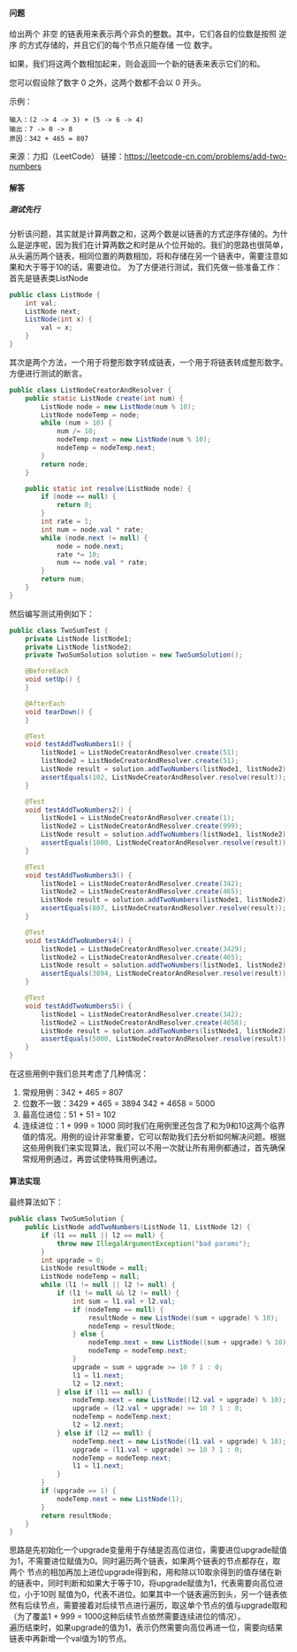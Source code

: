 #### 问题
给出两个 非空 的链表用来表示两个非负的整数。其中，它们各自的位数是按照 逆序 的方式存储的，并且它们的每个节点只能存储 一位 数字。

如果，我们将这两个数相加起来，则会返回一个新的链表来表示它们的和。

您可以假设除了数字 0 之外，这两个数都不会以 0 开头。

示例：
```
输入：(2 -> 4 -> 3) + (5 -> 6 -> 4)
输出：7 -> 0 -> 8
原因：342 + 465 = 807
```
来源：力扣（LeetCode）
链接：https://leetcode-cn.com/problems/add-two-numbers
#### 解答
##### 测试先行
分析该问题，其实就是计算两数之和，这两个数是以链表的方式逆序存储的。为什么是逆序呢，因为我们在计算两数之和时是从个位开始的。我们的思路也很简单，
从头遍历两个链表，相同位置的两数相加，将和存储在另一个链表中，需要注意如果和大于等于10的话，需要进位。
为了方便进行测试，我们先做一些准备工作：
首先是链表类ListNode
```java
public class ListNode {
    int val;
    ListNode next;
    ListNode(int x) {
        val = x;
    }
}
```
其次是两个方法，一个用于将整形数字转成链表，一个用于将链表转成整形数字。方便进行测试的断言。
```java
public class ListNodeCreatorAndResolver {
    public static ListNode create(int num) {
        ListNode node = new ListNode(num % 10);
        ListNode nodeTemp = node;
        while (num > 10) {
            num /= 10;
            nodeTemp.next = new ListNode(num % 10);
            nodeTemp = nodeTemp.next;
        }
        return node;
    }

    public static int resolve(ListNode node) {
        if (node == null) {
            return 0;
        }
        int rate = 1;
        int num = node.val * rate;
        while (node.next != null) {
            node = node.next;
            rate *= 10;
            num += node.val * rate;
        }
        return num;
    }
}
```
然后编写测试用例如下：
```java
public class TwoSumTest {
    private ListNode listNode1;
    private ListNode listNode2;
    private TwoSumSolution solution = new TwoSumSolution();

    @BeforeEach
    void setUp() {
    }

    @AfterEach
    void tearDown() {
    }

    @Test
    void testAddTwoNumbers1() {
        listNode1 = ListNodeCreatorAndResolver.create(51);
        listNode2 = ListNodeCreatorAndResolver.create(51);
        ListNode result = solution.addTwoNumbers(listNode1, listNode2);
        assertEquals(102, ListNodeCreatorAndResolver.resolve(result));
    }

    @Test
    void testAddTwoNumbers2() {
        listNode1 = ListNodeCreatorAndResolver.create(1);
        listNode2 = ListNodeCreatorAndResolver.create(999);
        ListNode result = solution.addTwoNumbers(listNode1, listNode2);
        assertEquals(1000, ListNodeCreatorAndResolver.resolve(result));
    }

    @Test
    void testAddTwoNumbers3() {
        listNode1 = ListNodeCreatorAndResolver.create(342);
        listNode2 = ListNodeCreatorAndResolver.create(465);
        ListNode result = solution.addTwoNumbers(listNode1, listNode2);
        assertEquals(807, ListNodeCreatorAndResolver.resolve(result));
    }

    @Test
    void testAddTwoNumbers4() {
        listNode1 = ListNodeCreatorAndResolver.create(3429);
        listNode2 = ListNodeCreatorAndResolver.create(465);
        ListNode result = solution.addTwoNumbers(listNode1, listNode2);
        assertEquals(3894, ListNodeCreatorAndResolver.resolve(result));
    }

    @Test
    void testAddTwoNumbers5() {
        listNode1 = ListNodeCreatorAndResolver.create(342);
        listNode2 = ListNodeCreatorAndResolver.create(4658);
        ListNode result = solution.addTwoNumbers(listNode1, listNode2);
        assertEquals(5000, ListNodeCreatorAndResolver.resolve(result));
    }
}
```
在这些用例中我们总共考虑了几种情况：
1. 常规用例：342 + 465 = 807
2. 位数不一致：3429 + 465 = 3894  342 + 4658 = 5000
3. 最高位进位：51 + 51 = 102
4. 连续进位：1 + 999 = 1000
同时我们在用例里还包含了和为9和10这两个临界值的情况。用例的设计非常重要，它可以帮助我们去分析如何解决问题。根据这些用例我们来实现算法，我们可以不用一次就让所有用例都通过，首先确保常规用例通过，再尝试使特殊用例通过。
#### 算法实现
最终算法如下：
```java
public class TwoSumSolution {
    public ListNode addTwoNumbers(ListNode l1, ListNode l2) {
        if (l1 == null || l2 == null) {
            throw new IllegalArgumentException("bad params");
        }
        int upgrade = 0;
        ListNode resultNode = null;
        ListNode nodeTemp = null;
        while (l1 != null || l2 != null) {
            if (l1 != null && l2 != null) {
                int sum = l1.val + l2.val;
                if (nodeTemp == null) {
                    resultNode = new ListNode((sum + upgrade) % 10);
                    nodeTemp = resultNode;
                } else {
                    nodeTemp.next = new ListNode((sum + upgrade) % 10);
                    nodeTemp = nodeTemp.next;
                }
                upgrade = sum + upgrade >= 10 ? 1 : 0;
                l1 = l1.next;
                l2 = l2.next;
            } else if (l1 == null) {
                nodeTemp.next = new ListNode((l2.val + upgrade) % 10);
                upgrade = (l2.val + upgrade) >= 10 ? 1 : 0;
                nodeTemp = nodeTemp.next;
                l2 = l2.next;
            } else if (l2 == null) {
                nodeTemp.next = new ListNode((l1.val + upgrade) % 10);
                upgrade = (l1.val + upgrade) >= 10 ? 1 : 0;
                nodeTemp = nodeTemp.next;
                l1 = l1.next;
            }
        }
        if (upgrade == 1) {
            nodeTemp.next = new ListNode(1);
        }
        return resultNode;
    }
}
```
思路是先初始化一个upgrade变量用于存储是否高位进位，需要进位upgrade赋值为1，不需要进位赋值为0。同时遍历两个链表，如果两个链表的节点都存在，取两个
节点的相加再加上进位upgrade得到和，用和除以10取余得到的值存储在新的链表中，同时判断和如果大于等于10，将upgrade赋值为1，代表需要向高位进位，小于10则
赋值为0，代表不进位。如果其中一个链表遍历到头，另一个链表依然有后续节点，需要接着对后续节点进行遍历，取这单个节点的值与upgrade取和（为了覆盖1 + 999 = 1000这种后续节点依然需要连续进位的情况）。  
遍历结束时，如果upgrade的值为1，表示仍然需要向高位再进一位，需要向结果链表中再新增一个val值为1的节点。

